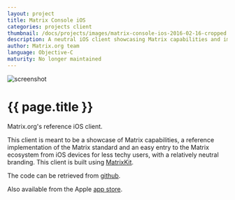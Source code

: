 ```yaml
---
layout: project
title: Matrix Console iOS
categories: projects client
thumbnail: /docs/projects/images/matrix-console-ios-2016-02-16-cropped.png
description: A neutral iOS client showcasing Matrix capabilities and implementation.
author: Matrix.org team
language: Objective-C
maturity: No longer maintained
---
```


![screenshot](/docs/projects/images/matrix-console-ios-2016-02-16-large.png "{{ page.title }}")

# {{ page.title }}
Matrix.org's reference iOS client.

This client is meant to be a showcase of Matrix capabilities, a reference implementation of the Matrix standard and an easy entry to the Matrix ecosystem from iOS devices for less techy users,  with a relatively neutral branding. This client is built using [MatrixKit](http://matrix.org/blog/project/matrix-ios-matrixkit/).

The code can be retrieved from [github](https://github.com/matrix-org/matrix-ios-console).

Also available from the Apple [app store](https://itunes.apple.com/gb/app/matrix-console/id970074271?mt=8).
